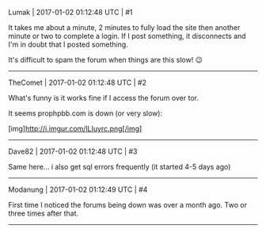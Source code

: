 Lumak | 2017-01-02 01:12:48 UTC | #1

It takes me about a minute, 2 minutes to fully load the site then another minute or two to complete a login.  If I post something, it disconnects and I'm in doubt that I posted something.

It's difficult to spam the forum when things are this slow!  :wink:

-------------------------

TheComet | 2017-01-02 01:12:48 UTC | #2

What's funny is it works fine if I access the forum over tor.

It seems prophpbb.com is down (or very slow):

[img]http://i.imgur.com/lLIuyrc.png[/img]

-------------------------

Dave82 | 2017-01-02 01:12:48 UTC | #3

Same here... i also get sql errors frequently (it started 4-5 days ago)

-------------------------

Modanung | 2017-01-02 01:12:49 UTC | #4

First time I noticed the forums being down was over a month ago. Two or three times after that.

-------------------------

